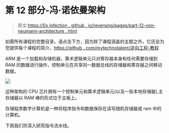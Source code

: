 # 第 12 部分-冯·诺依曼架构

> 原文:[https://0x infection . github . io/reversing/pages/part-12-von-neumann-architecture . html](https://0xinfection.github.io/reversing/pages/part-12-von-neumann-architecture.html)

如需所有课程的完整目录，请点击下方，因为除了课程涵盖的主题之外，它还会为您提供每个课程的简介。[https://github . com/mytechnotalent/逆向工程-教程](https://github.com/mytechnotalent/Reverse-Engineering-Tutorial)

ARM 是一个加载和存储机器，算术逻辑单元只对寄存器本身和任何需要存储到 RAM 的数据进行操作，控制单元在共享同一数据总线的存储器和寄存器之间移动数据。

![](../Images/d3958f93dee180bf09475b3368cd5f4b.png)

这种架构的 CPU 芯片拥有一个控制单元和算术逻辑单元(以及一些本地存储器),主存储器以 RAM 棒的形式位于主板上。

存储程序数字计算机是一种将程序指令和数据保存在读写随机存储器或 ram 中的计算机。

下周我们将深入研究指令流水线。